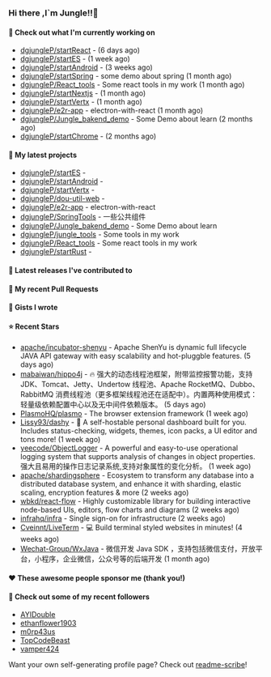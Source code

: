 ### Hi there ,I`m Jungle!!👋

#### 👷 Check out what I'm currently working on

- [dgjungleP/startReact](https://github.com/dgjungleP/startReact) -  (6 days ago)
- [dgjungleP/startES](https://github.com/dgjungleP/startES) -  (1 week ago)
- [dgjungleP/startAndroid](https://github.com/dgjungleP/startAndroid) -  (3 weeks ago)
- [dgjungleP/startSpring](https://github.com/dgjungleP/startSpring) - some demo about spring (1 month ago)
- [dgjungleP/React_tools](https://github.com/dgjungleP/React_tools) - Some react tools in my work (1 month ago)
- [dgjungleP/startNextjs](https://github.com/dgjungleP/startNextjs) -  (1 month ago)
- [dgjungleP/startVertx](https://github.com/dgjungleP/startVertx) -  (1 month ago)
- [dgjungleP/e2r-app](https://github.com/dgjungleP/e2r-app) - electron-with-react (1 month ago)
- [dgjungleP/Jungle_bakend_demo](https://github.com/dgjungleP/Jungle_bakend_demo) - Some Demo about learn (2 months ago)
- [dgjungleP/startChrome](https://github.com/dgjungleP/startChrome) -  (2 months ago)

#### 🌱 My latest projects

- [dgjungleP/startES](https://github.com/dgjungleP/startES) - 
- [dgjungleP/startAndroid](https://github.com/dgjungleP/startAndroid) - 
- [dgjungleP/startVertx](https://github.com/dgjungleP/startVertx) - 
- [dgjungleP/dou-util-web](https://github.com/dgjungleP/dou-util-web) - 
- [dgjungleP/e2r-app](https://github.com/dgjungleP/e2r-app) - electron-with-react
- [dgjungleP/SpringTools](https://github.com/dgjungleP/SpringTools) - 一些公共组件
- [dgjungleP/Jungle_bakend_demo](https://github.com/dgjungleP/Jungle_bakend_demo) - Some Demo about learn
- [dgjungleP/jungle_tools](https://github.com/dgjungleP/jungle_tools) - Some tools in my work
- [dgjungleP/React_tools](https://github.com/dgjungleP/React_tools) - Some react tools in my work
- [dgjungleP/startRust](https://github.com/dgjungleP/startRust) - 

#### 🔭 Latest releases I've contributed to


#### 🔨 My recent Pull Requests



#### 📓 Gists I wrote


#### ⭐ Recent Stars

- [apache/incubator-shenyu](https://github.com/apache/incubator-shenyu) - Apache ShenYu is dynamic full lifecycle JAVA API gateway with easy scalability and hot-pluggble features. (5 days ago)
- [mabaiwan/hippo4j](https://github.com/mabaiwan/hippo4j) - 🔥 强大的动态线程池框架，附带监控报警功能，支持 JDK、Tomcat、Jetty、Undertow 线程池、Apache RocketMQ、Dubbo、RabbitMQ 消费线程池（更多框架线程池还在适配中）。内置两种使用模式：轻量级依赖配置中心以及无中间件依赖版本。 (5 days ago)
- [PlasmoHQ/plasmo](https://github.com/PlasmoHQ/plasmo) - The browser extension framework (1 week ago)
- [Lissy93/dashy](https://github.com/Lissy93/dashy) - 🚀 A self-hostable personal dashboard built for you. Includes status-checking, widgets, themes, icon packs, a UI editor and tons more! (1 week ago)
- [yeecode/ObjectLogger](https://github.com/yeecode/ObjectLogger) - A powerful and easy-to-use operational logging system that supports analysis of changes in object properties. 强大且易用的操作日志记录系统,支持对象属性的变化分析。 (1 week ago)
- [apache/shardingsphere](https://github.com/apache/shardingsphere) - Ecosystem to transform any database into a distributed database system, and enhance it with sharding, elastic scaling, encryption features &amp; more (2 weeks ago)
- [wbkd/react-flow](https://github.com/wbkd/react-flow) - Highly customizable library for building interactive node-based UIs, editors, flow charts and diagrams  (2 weeks ago)
- [infrahq/infra](https://github.com/infrahq/infra) - Single sign-on for infrastructure (2 weeks ago)
- [Cveinnt/LiveTerm](https://github.com/Cveinnt/LiveTerm) - 💻 Build terminal styled websites in minutes! (4 weeks ago)
- [Wechat-Group/WxJava](https://github.com/Wechat-Group/WxJava) - 微信开发 Java SDK ，支持包括微信支付，开放平台，小程序，企业微信，公众号等的后端开发 (1 month ago)

#### ❤️ These awesome people sponsor me (thank you!)


#### 👯 Check out some of my recent followers

- [AYIDouble](https://github.com/AYIDouble)
- [ethanflower1903](https://github.com/ethanflower1903)
- [m0rp43us](https://github.com/m0rp43us)
- [TopCodeBeast](https://github.com/TopCodeBeast)
- [vamper424](https://github.com/vamper424)

Want your own self-generating profile page? Check out [readme-scribe](https://github.com/muesli/readme-scribe)!
